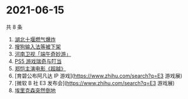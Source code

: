 # 2021-06-15

共 8 条

<!-- BEGIN -->
<!-- 最后更新时间 Tue Jun 15 2021 10:44:13 GMT+0800 (China Standard Time) -->

1. [湖北十堰燃气爆炸](https://www.zhihu.com/search?q=十堰燃气爆炸)
2. [搜狗输入法等被下架](https://www.zhihu.com/search?q=输入法下架)
3. [河南卫视「端午奇妙游」](https://www.zhihu.com/search?q=端午奇妙游)
4. [PS5 游戏瑞奇与叮当](https://www.zhihu.com/search?q=瑞奇与叮当)
5. [郑恺主演电影《超越》](https://www.zhihu.com/search?q=郑恺)
6. [育碧公布阿凡达 IP 游戏](https://www.zhihu.com/search?q=E3 游戏展)
7. [微软 B 社 E3 发布会](https://www.zhihu.com/search?q=E3 游戏展)
8. [埃里克森突然倒地](https://www.zhihu.com/search?q=埃里克森)

<!-- END -->
